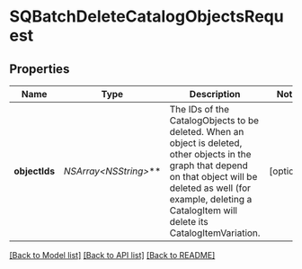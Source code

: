# SQBatchDeleteCatalogObjectsRequest

## Properties
Name | Type | Description | Notes
------------ | ------------- | ------------- | -------------
**objectIds** | **NSArray&lt;NSString*&gt;*** | The IDs of the CatalogObjects to be deleted. When an object is deleted, other objects in the graph that depend on that object will be deleted as well (for example, deleting a CatalogItem will delete its CatalogItemVariation. | [optional] 

[[Back to Model list]](../README.md#documentation-for-models) [[Back to API list]](../README.md#documentation-for-api-endpoints) [[Back to README]](../README.md)



